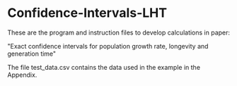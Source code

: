 # Confidence-Intervals-LHT
These are the program and instruction files to develop calculations in paper:

"Exact confidence intervals for population growth rate, longevity and generation time"

The file test_data.csv contains the data used in the example in the Appendix.

